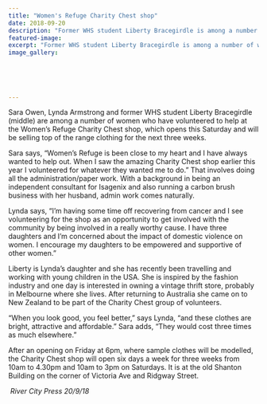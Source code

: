 ```yaml
---
title: "Women's Refuge Charity Chest shop"
date: 2018-09-20
description: "Former WHS student Liberty Bracegirdle is among a number of women volunteering to help at the Women’s Refuge Charity..."
featured-image: 
excerpt: "Former WHS student Liberty Bracegirdle is among a number of women volunteering to help at the Women’s Refuge Charity Chest shop."
image_gallery:
	
	
	
	
	
---
```


<p><span>Sara Owen, Lynda Armstrong and former WHS student Liberty Bracegirdle (middle) are among a number of women who have volunteered to help at the Women&rsquo;s Refuge Charity Chest shop, which opens this Saturday and will be selling top of the range clothing for the next three weeks.</span></p>
<p><span>Sara says, &ldquo;Women&rsquo;s Refuge is been close to my heart and I have always wanted to help out. When I saw the amazing Charity Chest shop earlier this year I volunteered for whatever&nbsp;</span><span class="text_exposed_show">they wanted me to do.&rdquo; That involves doing all the administration/paper work. With a background in being an independent consultant for Isagenix and also running a carbon brush business with her husband, admin work comes naturally.<br /></span></p>
<p><span class="text_exposed_show">Lynda says, &ldquo;I&rsquo;m having some time off recovering from cancer and I see volunteering for the shop as an opportunity to get involved with the community by being involved in a really worthy cause. I have three daughters and I&rsquo;m concerned about the impact of domestic violence on women. I encourage my daughters to be empowered and supportive of other women.&rdquo;<br /></span></p>
<p><span class="text_exposed_show">Liberty is Lynda&rsquo;s daughter and she has recently been travelling and working with young children in the USA. She is inspired by the fashion industry and one day is interested in owning a vintage thrift store, probably in Melbourne where she lives. After returning to Australia she came on to New Zealand to be part of the Charity Chest group of volunteers.<br /></span></p>
<p><span class="text_exposed_show">&ldquo;When you look good, you feel better,&rdquo; says Lynda, &ldquo;and these clothes are bright, attractive and affordable.&rdquo; Sara adds, &ldquo;They would cost three times as much elsewhere.&rdquo;&nbsp;<br /></span></p>
<p><span class="text_exposed_show">After an opening on Friday at 6pm, where sample clothes will be modelled, the Charity Chest shop will open six days a week for three weeks from 10am to 4.30pm and 10am to 3pm on Saturdays. It is at the old Shanton Building on the corner of Victoria Ave and Ridgway Street.</span></p>
<p><em>&nbsp;River City Press 20/9/18</em></p>

